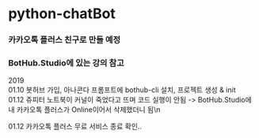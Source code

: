 # python-chatBot

### 카카오톡 플러스 친구로 만들 예정
### BotHub.Studio에 있는 강의 참고

2019\
01.10  봇허브 가입, 아나콘다 프롬프트에 bothub-cli 설치, 프로젝트 생성 & init\
01.12  쥬피터 노트북이 커널이 죽었다고 뜨며 코드 실행이 안됨 -> BotHub.Studio에 내 카카오톡 플러스가 Online이어서 삭제했더니 됨\n

01.12  카카오톡 플러스 무료 서비스 종료 확인..
